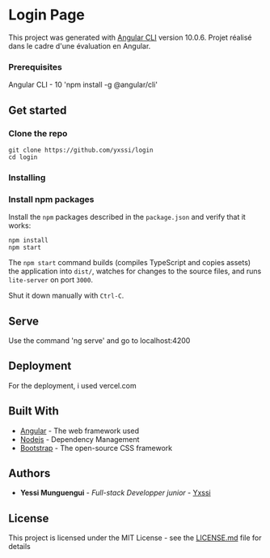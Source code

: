 # Login Page 

This project was generated with [Angular CLI](https://github.com/angular/angular-cli) version 10.0.6.
Projet réalisé dans le cadre d'une évaluation en Angular.

### Prerequisites

Angular CLI - 10 
'npm install -g @angular/cli'


## Get started

### Clone the repo

```shell
git clone https://github.com/yxssi/login
cd login
```

### Installing

### Install npm packages

Install the `npm` packages described in the `package.json` and verify that it works:

```shell
npm install
npm start
```

The `npm start` command builds (compiles TypeScript and copies assets) the application into `dist/`, watches for changes to the source files, and runs `lite-server` on port `3000`.

Shut it down manually with `Ctrl-C`.



## Serve

Use the command 'ng serve' and go to localhost:4200




## Deployment

For the deployment, i used vercel.com

## Built With

* [Angular](https://angular.io/docs) - The web framework used
* [Nodejs](https://nodejs.org/fr/docs/) - Dependency Management
* [Bootstrap](https://getbootstrap.com/docs/4.5/getting-started/introduction/) - The open-source CSS framework



## Authors

* **Yessi Munguengui** - *Full-stack Developper junior* - [Yxssi](https://github.com/Yxssi)



## License

This project is licensed under the MIT License - see the [LICENSE.md](LICENSE.md) file for details


